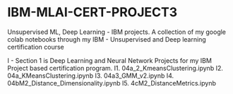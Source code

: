 # IBM-MLAI-CERT-PROJECT3
Unsupervised ML, Deep Learning - IBM projects. A collection of my google colab notebooks through my IBM - Unsupervised and Deep learning certification course

I - Section 1 is Deep Learning and Neural Network Projects for my IBM Project based certification program.
I1. 04a_2_KmeansClustering.ipynb
I2. 04a_KMeansClustering.ipynb
I3. 04a3_GMM_v2.ipynb
I4. 04bM2_Distance_Dimensionality.ipynb
I5. 4cM2_DistanceMetrics.ipynb


